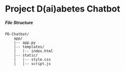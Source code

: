 # Project D(ai)abetes Chatbot


##### File Structure
```
PD-Chatbot/
    app/
    |-- app.py
    |-- templates/
    |   |-- index.html
    |-- static/
    |   |-- style.css
    |   |-- script.js

```